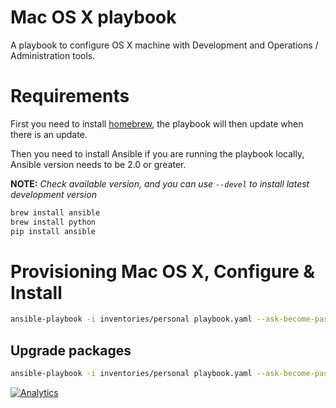Mac OS X playbook
=================

A playbook to configure OS X machine with Development and Operations / Administration tools.

# Requirements

First you need to install [homebrew](http://brew.sh/), the playbook will then update when there is an update.

Then you need to install Ansible if you are running the playbook locally, Ansible version needs to be 2.0 or greater.

__NOTE:__ _Check available version, and you can use `--devel` to install latest development version_

```bash
brew install ansible
brew install python
pip install ansible
```

# Provisioning Mac OS X, Configure & Install

```bash
ansible-playbook -i inventories/personal playbook.yaml --ask-become-pass -D
```

## Upgrade packages

```bash
ansible-playbook -i inventories/personal playbook.yaml --ask-become-pass -D -e pkg_state=latest
```

[![Analytics](https://ga-beacon.appspot.com/UA-45599204-2/welcome-page)](https://github.com/pmarques/ansible-mac-playbook)
